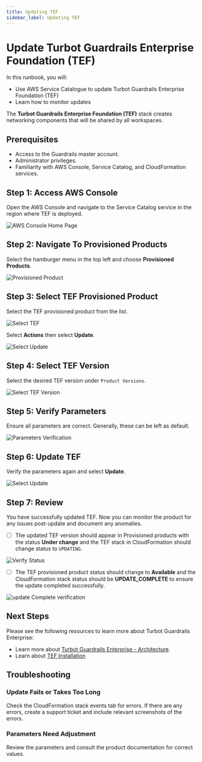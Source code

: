 ```yaml
---
title: Updating TEF
sidebar_label: Updating TEF
---
```


# Update Turbot Guardrails Enterprise Foundation (TEF)

In this runbook, you will:
- Use AWS Service Catalogue to update Turbot Guardrails Enterprise Foundation (TEF)
- Learn how to monitor updates

The **Turbot Guardrails Enterprise Foundation (TEF)** stack creates networking components that will be shared by all workspaces.

## Prerequisites

- Access to the Guardrails master account.
- Administrator privileges.
- Familiarity with AWS Console, Service Catalog, and CloudFormation services.

## Step 1: Access AWS Console

Open the AWS Console and navigate to the Service Catalog service in the region where TEF is deployed.

![AWS Console Home Page](/images/docs/guardrails/runbooks/enterprise-install/update-tef/tef-update-aws-console.png)

## Step 2: Navigate To Provisioned Products

Select the hamburger menu in the top left and choose **Provisioned Products**.

![Provisioned Product](/images/docs/guardrails/runbooks/enterprise-install/update-tef/tef-update-service-catalog.png)

## Step 3: Select TEF Provisioned Product

Select the TEF provisioned product from the list.

![Select TEF](/images/docs/guardrails/runbooks/enterprise-install/update-tef/tef-update-select-tef.png)

Select **Actions** then select **Update**.

![Select Update](/images/docs/guardrails/runbooks/enterprise-install/update-tef/tef-update-actions-update.png)

## Step 4: Select TEF Version

Select the desired TEF version under `Product Versions`.

![Select TEF Version](/images/docs/guardrails/runbooks/enterprise-install/update-tef/tef-update-select-version.png)

## Step 5: Verify Parameters

Ensure all parameters are correct. Generally, these can be left as default.

![Parameters Verification](/images/docs/guardrails/runbooks/enterprise-install/update-tef/tef-update-verify-parameters.png)

## Step 6: Update TEF

Verify the parameters again and select **Update**.

![Select Update](/images/docs/guardrails/runbooks/enterprise-install/update-tef/tef-update-select-update.png)

## Step 7: Review

You have successfully updated TEF. Now you can monitor the product for any issues post-update and document any anomalies.

- [ ] The updated TEF version should appear in Provisioned products with the status **Under change** and the TEF stack in CloudFormation should change status to `UPDATING`.

![Verify Status](/images/docs/guardrails/runbooks/enterprise-install/update-tef/tef-update-verify-status.png)

- [ ] The TEF provisioned product status should change to **Available** and the CloudFormation stack status should be **UPDATE_COMPLETE** to ensure the update completed successfully.

![update Complete verification](/images/docs/guardrails/runbooks/enterprise-install/update-tef/tef-update-update-complete.png)

## Next Steps

Please see the following resources to learn more about Turbot Guardrails Enterprise:

- Learn more about [Turbot Guardrails Enterprise - Architecture](https://turbot.com/guardrails/docs/enterprise/architecture).
- Learn about [TEF Installation](https://turbot.com/guardrails/docs/enterprise/installation/tef-installation)

## Troubleshooting

### Update Fails or Takes Too Long

Check the CloudFormation stack events tab for errors. If there are any errors, create a support ticket and include relevant screenshots of the errors.

### Parameters Need Adjustment

Review the parameters and consult the product documentation for correct values.
